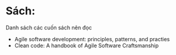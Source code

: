 # Sách:
Danh sách các cuốn sách nên đọc
- Agile software development: principles, patterns, and practies
- Clean code: A handbook of Agile Software Craftsmanship
